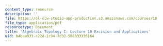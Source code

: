 ```yaml
---
content_type: resource
description: ''
file: https://ol-ocw-studio-app-production.s3.amazonaws.com/courses/18-905-algebraic-topology-i-fall-2016/b4baa933e22d1c947d32588333336164_MIT18_905F16_lec10.pdf
file_type: application/pdf
resourcetype: Document
title: 'Algebraic Topology I: Lecture 10 Excision and Applications'
uid: b4baa933-e22d-1c94-7d32-588333336164
---
```

